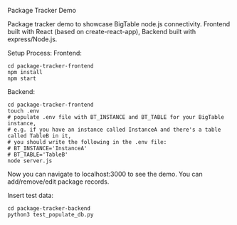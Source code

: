Package Tracker Demo

Package tracker demo to showcase BigTable node.js connectivity. 
Frontend built with React (based on create-react-app), Backend built with express/Node.js.

Setup Process:
Frontend:
```
cd package-tracker-frontend
npm install
npm start
```
Backend: 
```
cd package-tracker-frontend
touch .env 
# populate .env file with BT_INSTANCE and BT_TABLE for your BigTable instance,
# e.g. if you have an instance called InstanceA and there's a table called TableB in it,
# you should write the following in the .env file:
# BT_INSTANCE='InstanceA'
# BT_TABLE='TableB'
node server.js
```
Now you can navigate to localhost:3000 to see the demo. 
You can add/remove/edit package records.

Insert test data:
```
cd package-tracker-backend
python3 test_populate_db.py
```